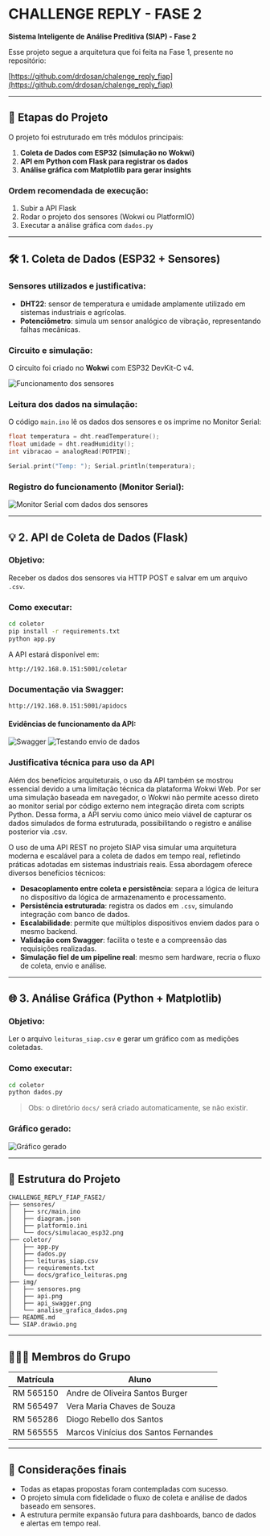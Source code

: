 # CHALLENGE REPLY - FASE 2

**Sistema Inteligente de Análise Preditiva (SIAP) - Fase 2**

Esse projeto segue a arquitetura que foi feita na Fase 1, presente no repositório:

[https://github.com/drdosan/chalenge_reply_fiap](https://github.com/drdosan/chalenge_reply_fiap)

---

## 📅 Etapas do Projeto

O projeto foi estruturado em três módulos principais:

1. **Coleta de Dados com ESP32 (simulação no Wokwi)**
2. **API em Python com Flask para registrar os dados**
3. **Análise gráfica com Matplotlib para gerar insights**

### Ordem recomendada de execução:

1. Subir a API Flask
2. Rodar o projeto dos sensores (Wokwi ou PlatformIO)
3. Executar a análise gráfica com `dados.py`

---

## 🛠️ 1. Coleta de Dados (ESP32 + Sensores)

### Sensores utilizados e justificativa:

* **DHT22**: sensor de temperatura e umidade amplamente utilizado em sistemas industriais e agrícolas.
* **Potenciômetro**: simula um sensor analógico de vibração, representando falhas mecânicas.

### Circuito e simulação:

O circuito foi criado no **Wokwi** com ESP32 DevKit-C v4.

![Funcionamento dos sensores](img/circuito.png)

### Leitura dos dados na simulação:

O código `main.ino` lê os dados dos sensores e os imprime no Monitor Serial:

```cpp
float temperatura = dht.readTemperature();
float umidade = dht.readHumidity();
int vibracao = analogRead(POTPIN);

Serial.print("Temp: "); Serial.println(temperatura);
```

### Registro do funcionamento (Monitor Serial):

![Monitor Serial com dados dos sensores](img/sensores.png)

---

## 💡 2. API de Coleta de Dados (Flask)

### Objetivo:

Receber os dados dos sensores via HTTP POST e salvar em um arquivo `.csv`.

### Como executar:

```bash
cd coletor
pip install -r requirements.txt
python app.py
```

A API estará disponível em:

```
http://192.168.0.151:5001/coletar
```

### Documentação via Swagger:

```
http://192.168.0.151:5001/apidocs
```

#### Evidências de funcionamento da API:

![Swagger](img/api_swagger.png)
![Testando envio de dados](img/api.png)

### Justificativa técnica para uso da API

Além dos benefícios arquiteturais, o uso da API também se mostrou essencial devido a uma limitação técnica da plataforma Wokwi Web. Por ser uma simulação baseada em navegador, o Wokwi não permite acesso direto ao monitor serial por código externo nem integração direta com scripts Python. Dessa forma, a API serviu como único meio viável de capturar os dados simulados de forma estruturada, possibilitando o registro e análise posterior via .csv.

O uso de uma API REST no projeto SIAP visa simular uma arquitetura moderna e escalável para a coleta de dados em tempo real, refletindo práticas adotadas em sistemas industriais reais. Essa abordagem oferece diversos benefícios técnicos:

* **Desacoplamento entre coleta e persistência**: separa a lógica de leitura no dispositivo da lógica de armazenamento e processamento.
* **Persistência estruturada**: registra os dados em `.csv`, simulando integração com banco de dados.
* **Escalabilidade**: permite que múltiplos dispositivos enviem dados para o mesmo backend.
* **Validação com Swagger**: facilita o teste e a compreensão das requisições realizadas.
* **Simulação fiel de um pipeline real**: mesmo sem hardware, recria o fluxo de coleta, envio e análise.


---

## 🌐 3. Análise Gráfica (Python + Matplotlib)

### Objetivo:

Ler o arquivo `leituras_siap.csv` e gerar um gráfico com as medições coletadas.

### Como executar:

```bash
cd coletor
python dados.py
```

> Obs: o diretório `docs/` será criado automaticamente, se não existir.

### Gráfico gerado:

![Gráfico gerado](img/analise_grafica_dados.png)

---

## 📁 Estrutura do Projeto

```
CHALLENGE_REPLY_FIAP_FASE2/
├── sensores/
│   ├── src/main.ino
│   ├── diagram.json
│   ├── platformio.ini
│   └── docs/simulacao_esp32.png
├── coletor/
│   ├── app.py
│   ├── dados.py
│   ├── leituras_siap.csv
│   ├── requirements.txt
│   └── docs/grafico_leituras.png
├── img/
│   ├── sensores.png
│   ├── api.png
│   ├── api_swagger.png
│   └── analise_grafica_dados.png
├── README.md
└── SIAP.drawio.png
```

---

## 🧑‍🤝‍🧑 Membros do Grupo

| Matrícula                 | Aluno               						  |
|---------------------------|---------------------------------------------|
|        RM 565150          | Andre de Oliveira Santos Burger			  |
|        RM 565497          | Vera Maria Chaves de Souza				  | 
|        RM 565286          | Diogo Rebello dos Santos					  |
|        RM 565555          | Marcos Vinícius dos Santos Fernandes		  |

---

## 🚀 Considerações finais

* Todas as etapas propostas foram contempladas com sucesso.
* O projeto simula com fidelidade o fluxo de coleta e análise de dados baseado em sensores.
* A estrutura permite expansão futura para dashboards, banco de dados e alertas em tempo real.
